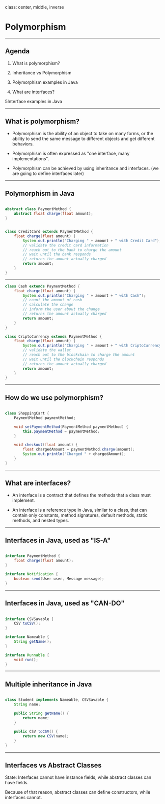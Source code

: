 class: center, middle, inverse

# Polymorphism

---

## Agenda

1. What is polymorphism?

2. Inheritance vs Polymorphism

[//]: # (3. Polymorphism in Python)

3. Polymorphism examples in Java

4. What are interfaces?

[//]: # (6. Interfaces in Python)

5Interface examples in Java

---

## What is polymorphism?

- Polymorphism is the ability of an object to take on many forms, or the ability to send
the same message to different objects and get different behaviors.

- Polymorphism is often expressed as "one interface, many implementations".

- Polymorphism can be achieved by using inheritance and interfaces. (we are going to define interfaces later)

---

## Polymorphism in Java

```java

abstract class PaymentMethod {
    abstract float charge(float amount);
}

```

```java

class CreditCard extends PaymentMethod {
    float charge(float amount) {
        System.out.println("Charging " + amount + " with Credit Card");
        // validate the credit card information
        // reach out to the bank to charge the amount
        // wait until the bank responds
        // returns the amount actually charged
        return amount;
    }
}

```

---

```java
class Cash extends PaymentMethod {
    float charge(float amount) {
        System.out.println("Charging " + amount + " with Cash");
        // count the amount of cash
        // calculate the change
        // inform the user about the change
        // returns the amount actually charged
        return amount;
    }
}
```

```java
class CriptoCurrency extends PaymentMethod {
    float charge(float amount) {
        System.out.println("Charging " + amount + " with CriptoCurrency");
        // validate the wallet
        // reach out to the blockchain to charge the amount
        // wait until the blockchain responds
        // returns the amount actually charged
        return amount;
    }
}
```

---

## How do we use polymorphism?

```java

class ShoppingCart {
    PaymentMethod paymentMethod;

    void setPaymentMethod(PaymentMethod paymentMethod) {
        this.paymentMethod = paymentMethod;
    }

    void checkout(float amount) {
        float chargedAmount = paymentMethod.charge(amount);
        System.out.println("Charged " + chargedAmount);
    }
}


```

[//]: # (---)

[//]: # ()
[//]: # (## Polymorphism in Python)

[//]: # ()
[//]: # (```python)

[//]: # ()
[//]: # (class Notification:)

[//]: # (    def send&#40;self, user: User, message: Message&#41; -> bool:)

[//]: # (        pass)

[//]: # ()
[//]: # (```)

[//]: # ()
[//]: # (---)

[//]: # ()
[//]: # (```python)

[//]: # ()
[//]: # (class EmailNotification&#40;Notification&#41;:)

[//]: # (    def send&#40;self, user: User, message: Message&#41; -> bool:)

[//]: # (        print&#40;f"Sending email to {user.email} with message {message.text}"&#41;)

[//]: # (        // validate the email)

[//]: # (        // reach out to the email server)

[//]: # (        // wait until the email server responds)

[//]: # (        // returns whether the email was sent)

[//]: # (        return True)

[//]: # ()
[//]: # (```)

[//]: # ()
[//]: # (---)

[//]: # ()
[//]: # (```python)

[//]: # ()
[//]: # (class SmsNotification&#40;Notification&#41;:)

[//]: # (    def send&#40;self, user: User, message: Message&#41; -> bool:)

[//]: # (        print&#40;f"Sending SMS to {user.phone} with message {message.text}"&#41;)

[//]: # (        // validate the phone number)

[//]: # (        // reach out to the SMS server)

[//]: # (        // wait until the SMS server responds)

[//]: # (        // returns whether the SMS was sent)

[//]: # (        return True)

[//]: # ()
[//]: # (```)

[//]: # ()
[//]: # (---)

[//]: # ()
[//]: # (```python)

[//]: # ()
[//]: # (class PushNotification&#40;Notification&#41;:)

[//]: # (    def send&#40;self, user: User, message: Message&#41; -> bool:)

[//]: # (        print&#40;f"Sending push notification to {user.device} with message {message.text}"&#41;)

[//]: # (        // validate the device)

[//]: # (        // reach out to the push notification server)

[//]: # (        // wait until the push notification server responds)

[//]: # (        // returns whether the push notification was sent)

[//]: # (        return True)

[//]: # ()
[//]: # (```)

[//]: # (---)

[//]: # ()
[//]: # (## How do we use polymorphism?)

[//]: # ()
[//]: # (```python)

[//]: # ()
[//]: # (class OTPService:)

[//]: # (    notification: Notification)

[//]: # ()
[//]: # (    def set_notification&#40;self, notification: Notification&#41;:)

[//]: # (        self.notification = notification)

[//]: # ()
[//]: # (    def send_otp&#40;self, user: User&#41; -> bool:)

[//]: # (        otp = generate_otp&#40;&#41;)

[//]: # (        return self.notification.send&#40;user, Message&#40;otp&#41;&#41;)

[//]: # ()
[//]: # (```)

---

## What are interfaces?

- An interface is a contract that defines the methods that a class must implement.

- An interface is a reference type in Java, similar to a class, that can contain
only constants, method signatures, default methods, static methods, and nested types.

---

## Interfaces in Java, used as "IS-A"

```java

interface PaymentMethod {
    float charge(float amount);
}

interface Notification {
    boolean send(User user, Message message);
}

```

---

## Interfaces in Java, used as "CAN-DO"

```java

interface CSVSavable {
    CSV toCSV();
}

interface Nameable {
    String getName();
}

interface Runnable {
    void run();
}

```

---

## Multiple inheritance in Java

```java

class Student implements Nameable, CSVSavable {
    String name;

    public String getName() {
        return name;
    }
    
    public CSV toCSV() {
        return new CSV(name);
    }
}

```

---

## Interfaces vs Abstract Classes

State: Interfaces cannot have instance fields, while abstract classes can have fields.

Because of that reason, abstract classes can define constructors, while interfaces cannot.



